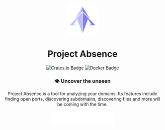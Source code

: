 <div align="center">

<img alt="Project Absence Logo" height="20%" width="20%" src="/assets/logo.png" />

# Project Absence

[![Crates.io Badge](https://img.shields.io/crates/v/project-absence.svg?color=fe7d37)](https://crates.io/crates/project-absence)
[![Docker Badge](https://img.shields.io/docker/v/kkrypt0nn/project-absence?logo=docker)](https://hub.docker.com/r/kkrypt0nn/project-absence)

### 👁️ Uncover the unseen

Project Absence is a tool for analyzing your domains. Its features include finding open ports, discovering subdomains, discovering files and more will be coming with the time.

<div>
    <img alt="Linux" width="48px" height="48px" src="/assets/linux.svg" />
    <img alt="macOS" width="48px" height="48px" src="/assets/apple.svg" />
    <img alt="Windows" width="48px" height="48px" src="/assets/windows.svg" />
    <img alt="Docker" width="48px" height="48px" src="/assets/docker.svg" />
</div>

</div>
